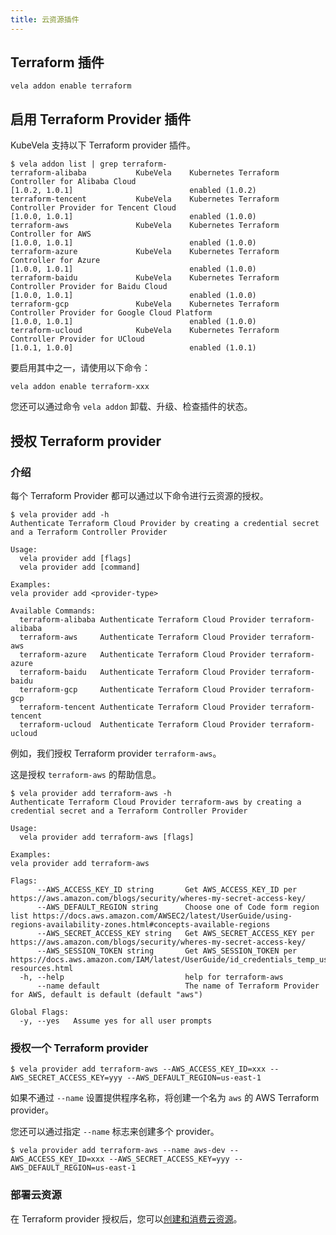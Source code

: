```yaml
---
title: 云资源插件
---
```


## Terraform 插件

```shell
vela addon enable terraform
```

## 启用 Terraform Provider 插件

KubeVela 支持以下 Terraform provider 插件。

```shell
$ vela addon list | grep terraform-
terraform-alibaba        	KubeVela	Kubernetes Terraform Controller for Alibaba Cloud                                                    	[1.0.2, 1.0.1]                      	enabled (1.0.2)
terraform-tencent        	KubeVela	Kubernetes Terraform Controller Provider for Tencent Cloud                                           	[1.0.0, 1.0.1]                      	enabled (1.0.0)
terraform-aws            	KubeVela	Kubernetes Terraform Controller for AWS                                                              	[1.0.0, 1.0.1]                      	enabled (1.0.0)
terraform-azure          	KubeVela	Kubernetes Terraform Controller for Azure                                                            	[1.0.0, 1.0.1]                      	enabled (1.0.0)
terraform-baidu          	KubeVela	Kubernetes Terraform Controller Provider for Baidu Cloud                                             	[1.0.0, 1.0.1]                      	enabled (1.0.0)
terraform-gcp            	KubeVela	Kubernetes Terraform Controller Provider for Google Cloud Platform                                   	[1.0.0, 1.0.1]                      	enabled (1.0.0)
terraform-ucloud         	KubeVela	Kubernetes Terraform Controller Provider for UCloud                                                  	[1.0.1, 1.0.0]                      	enabled (1.0.1)
```

要启用其中之一，请使用以下命令：

```shell
vela addon enable terraform-xxx
```

您还可以通过命令 `vela addon` 卸载、升级、检查插件的状态。

## 授权 Terraform provider

### 介绍

每个 Terraform Provider 都可以通过以下命令进行云资源的授权。

```shell
$ vela provider add -h
Authenticate Terraform Cloud Provider by creating a credential secret and a Terraform Controller Provider

Usage:
  vela provider add [flags]
  vela provider add [command]

Examples:
vela provider add <provider-type>

Available Commands:
  terraform-alibaba Authenticate Terraform Cloud Provider terraform-alibaba
  terraform-aws     Authenticate Terraform Cloud Provider terraform-aws
  terraform-azure   Authenticate Terraform Cloud Provider terraform-azure
  terraform-baidu   Authenticate Terraform Cloud Provider terraform-baidu
  terraform-gcp     Authenticate Terraform Cloud Provider terraform-gcp
  terraform-tencent Authenticate Terraform Cloud Provider terraform-tencent
  terraform-ucloud  Authenticate Terraform Cloud Provider terraform-ucloud
```

例如，我们授权 Terraform provider `terraform-aws`。


这是授权 `terraform-aws` 的帮助信息。

```
$ vela provider add terraform-aws -h
Authenticate Terraform Cloud Provider terraform-aws by creating a credential secret and a Terraform Controller Provider

Usage:
  vela provider add terraform-aws [flags]

Examples:
vela provider add terraform-aws

Flags:
      --AWS_ACCESS_KEY_ID string       Get AWS_ACCESS_KEY_ID per https://aws.amazon.com/blogs/security/wheres-my-secret-access-key/
      --AWS_DEFAULT_REGION string      Choose one of Code form region list https://docs.aws.amazon.com/AWSEC2/latest/UserGuide/using-regions-availability-zones.html#concepts-available-regions
      --AWS_SECRET_ACCESS_KEY string   Get AWS_SECRET_ACCESS_KEY per https://aws.amazon.com/blogs/security/wheres-my-secret-access-key/
      --AWS_SESSION_TOKEN string       Get AWS_SESSION_TOKEN per https://docs.aws.amazon.com/IAM/latest/UserGuide/id_credentials_temp_use-resources.html
  -h, --help                           help for terraform-aws
      --name default                   The name of Terraform Provider for AWS, default is default (default "aws")

Global Flags:
  -y, --yes   Assume yes for all user prompts
```

### 授权一个 Terraform provider

```shell
$ vela provider add terraform-aws --AWS_ACCESS_KEY_ID=xxx --AWS_SECRET_ACCESS_KEY=yyy --AWS_DEFAULT_REGION=us-east-1
```

如果不通过 `--name` 设置提供程序名称，将创建一个名为 `aws` 的 AWS Terraform provider。

您还可以通过指定 `--name` 标志来创建多个 provider。

```shell
$ vela provider add terraform-aws --name aws-dev --AWS_ACCESS_KEY_ID=xxx --AWS_SECRET_ACCESS_KEY=yyy --AWS_DEFAULT_REGION=us-east-1
```

### 部署云资源

在 Terraform provider 授权后，您可以[创建和消费云资源](../../end-user/components/cloud-services/provision-and-consume-database)。
